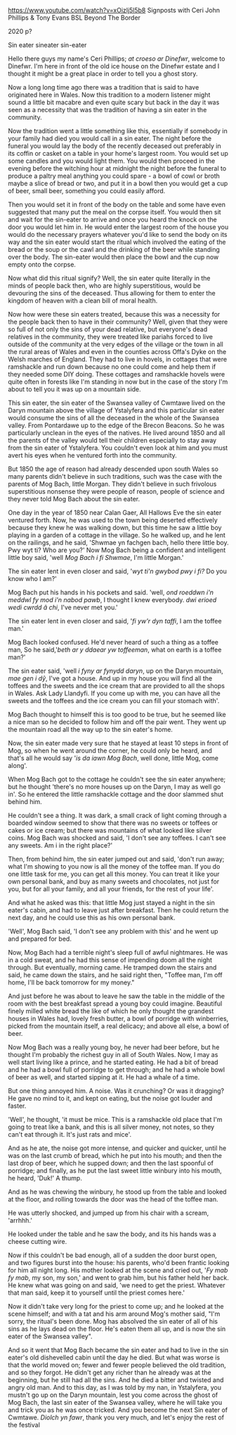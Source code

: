 https://www.youtube.com/watch?v=xOizlj5l5b8
Signposts with Ceri John Phillips & Tony Evans BSL
Beyond The Border

2020
p?

Sin eater sineater sin-eater

Hello there guys my name's Ceri Phillips; *at croeso ar Dinefwr*, welcome to Dinefwr. I'm here in front of the old ice house on the Dinefwr estate and I thought it might be a great place in order to tell you a ghost story.

Now a long long time ago there was a tradition that is said to have originated here in Wales. Now this tradition to a modern listener might sound a little bit macabre and even quite scary but back in the day it was seen as a necessity that was the tradition of having a sin eater in the community.

Now the tradition went a little something like this, essentially if somebody in your family had died you would call in a sin eater. The night before the funeral you would lay the body of the recently deceased out preferably in its coffin or casket on a table in your home's largest room. You would set up some candles and you would light them. You would then proceed in the evening before the witching hour at midnight the night before the funeral to produce a paltry meal anything you could spare - a bowl of cowl or broth maybe a slice of bread or two, and put it in a bowl then you would get a cup of beer, small beer, something you could easily afford.

Then you would set it in front of the body on the table and some have even suggested that many put the meal on the corpse itself. You would then sit and wait for the sin-eater to arrive and once you heard the knock on the door you would let him in. He would enter the largest room of the house you would do the necessary prayers whatever you'd like to send the body on its way and the sin eater would start the ritual which involved the eating of the bread or the soup or the cawl and the drinking of the beer while standing over the body. The sin-eater would then place the bowl and the cup now empty onto the corpse.

Now what did this ritual signify? Well, the sin eater quite literally in the minds of people back then, who are highly superstitious, would be devouring the sins of the deceased. Thus allowing for them to enter the kingdom of heaven with a clean bill of moral health.

Now how were these sin eaters treated, because this was a necessity for the people back then to have in their community? Well, given that they were so full of not only the sins of your dead relative, but everyone's dead relatives in the community, they were treated like pariahs forced to live outside of the community at the very edges of the village or the town in all the rural areas of Wales and even in the counties across Offa's Dyke on the Welsh marches of England. They had to live in hovels, in cottages that were ramshackle and run down because no one could come and help them if they needed some DIY doing. These cottages and ramshackle hovels were quite often in forests like I'm standing in now but in the case of the story I'm about to tell you it was up on a mountain side.

This sin eater, the sin eater of the Swansea valley of Cwmtawe lived on the Daryn mountain above the village of Ystalyfera and this particular sin eater would consume the sins of all the deceased in the whole of the Swansea valley. From Pontardawe up to the edge of the Brecon Beacons. So he was particularly unclean in the eyes of the natives. He lived around 1850 and all the parents of the valley would tell their children especially to stay away from the sin eater of Ystalyfera. You couldn't even look at him and you must avert his eyes when he ventured forth into the community.

But 1850 the age of reason had already descended upon south Wales so many parents didn't believe in such traditions, such was the case with the parents of Mog Bach, little Morgan. They didn't believe in such frivolous superstitious nonsense they were people of reason, people of science and they never told Mog Bach about the sin eater.

One day in the year of 1850 near Calan Gaer, All Hallows Eve the sin eater ventured forth. Now, he was used to the town being deserted effectively because they knew he was walking down, but this time he saw a little boy playing in a garden of a cottage in the village. So he walked up, and he lent on the railings, and he said, 'Shwmae yn fachgen bach, hello there little boy. Pwy wyt ti? Who are you?' Now Mog Bach being a confident and intelligent little boy said, 'well *Mog Bach i fi Shwmae*, I'm little Morgan.'

The sin eater lent in even closer and said, '*wyt ti'n gwybod pwy i fi?* Do you know who I am?'

Mog Bach put his hands in his pockets and said. 'well, *ond roeddwn i'n meddwl fy mod i'n nabod pawb*, I thought I knew everybody. *dwi erioed wedi cwrdd â chi*, I've never met you.'

The sin eater lent in even closer and said, '*fi yw'r dyn taffi*, I am the toffee man.'

Mog Bach looked confused. He'd never heard of such a thing as a toffee man, So he said,'*beth ar y ddaear yw toffeeman*, what on earth is a toffee man?'

The sin eater said, 'well *i fyny ar fynydd daryn*, up on the Daryn mountain, *mae gen i dŷ*, I've got a house. And up in my house you will find all the toffees and the sweets and the ice cream that are provided to all the shops in Wales. Ask Lady Llandyfi. If you come up with me, you can have all the sweets and the toffees and the ice cream you can fill your stomach with'.

Mog Bach thought to himself this is too good to be true, but he seemed like a nice man so he decided to follow him and off the pair went. They went up the mountain road all the way up to the sin eater's home.

Now, the sin eater made very sure that he stayed at least 10 steps in front of Mog, so when he went around the corner, he could only be heard, and that's all he would say '*is da iawn Mog Bach*, well done, little Mog, come along'.

When Mog Bach got to the cottage he couldn't see the sin eater anywhere; but he thought 'there's no more houses up on the Daryn, I may as well go in'. So he entered the little ramshackle cottage and the door slammed shut behind him.

He couldn't see a thing. It was dark, a small crack of light coming through a boarded window seemed to show that there was no sweets or toffees or cakes or ice cream; but there was mountains of what looked like silver coins. Mog Bach was shocked and said, 'I don't see any toffees. I can't see any sweets. Am i in the right place?'

Then, from behind him, the sin eater jumped out and said, 'don't run away; what I'm showing to you now is all the money of the toffee man. If you do one little task for me, you can get all this money. You can treat it like your own personal bank, and buy as many sweets and chocolates, not just for you, but for all your family, and all your friends, for the rest of your life'.

And what he asked was this: that little Mog just stayed a night in the sin eater's cabin, and had to leave just after breakfast. Then he could return the next day, and he could use this as his own personal bank.

'Well', Mog Bach said, 'I don't see any problem with this' and he went up and prepared for bed.

Now, Mog Bach had a terrible night's sleep full of awful nightmares. He was in a cold sweat, and he had this sense of impending doom all the night through. But eventually, morning came. He tramped down the stairs and said, he came down the stairs, and he said right then, "Toffee man, I'm off home, I'll be back tomorrow for my money."

And just before he was about to leave he saw the table in the middle of the room with the best breakfast spread a young boy could imagine. Beautiful finely milled white bread the like of which he only thought the grandest houses in Wales had, lovely fresh butter, a bowl of porridge with winberries, picked from the mountain itself, a real delicacy; and above all else, a bowl of beer.

Now Mog Bach was a really young boy, he never had beer before, but he thought I'm probably the richest guy in all of South Wales. Now, I may as well start living like a prince, and he started eating. He had a bit of bread and he had a bowl full of porridge to get through; and he had a whole bowl of beer as well, and started sipping at it. He had a whale of a time.

But one thing annoyed him. A noise. Was it crunching? Or was it dragging? He gave no mind to it, and kept on eating, but the noise got louder and faster.

'Well', he thought, 'it must be mice. This is a ramshackle old place that I'm going to treat like a bank, and this is all silver money, not notes, so they can't eat through it. It's just rats and mice'.

And as he ate, the noise got more intense, and quicker and quicker, until he was on the last crumb of bread, which he put into his mouth; and then the last drop of beer, which he supped down; and then the last spoonful of porridge; and finally, as he put the last sweet little winbury into his mouth, he heard, 'Duk!' A thump.

And as he was chewing the winbury, he stood up from the table and looked at the floor, and rolling towards the door was the head of the toffee man.

He was utterly shocked, and jumped up from his chair with a scream, 'arrhhh.'

He looked under the table and he saw the body, and its his hands was a cheese cutting wire.

Now if this couldn't be bad enough, all of a sudden the door burst open, and two figures burst into the house: his parents, who'd been frantic looking for him all night long. His mother looked at the scene and cried out, '*Fy mab fy mab*, my son, my son,' and went to grab him, but his father held her back. He knew what was going on and said, 'we need to get the priest. Whatever that man said, keep it to yourself until the priest comes here.'

Now it didn't take very long for the priest to come up; and he looked at the scene himself; and with a tat and his arm around Mog's mother said, "I'm sorry, the ritual's been done. Mog has absolved the sin eater of all of his sins as he lays dead on the floor. He's eaten them all up, and is now the sin eater of the Swansea valley".

And so it went that Mog Bach became the sin eater and had to live in the sin eater's old dishevelled cabin until the day he died. But what was worse is that the world moved on; fewer and fewer people believed the old tradition, and so they forgot. He didn't get any richer than he already was at the beginning, but he still had all the sins. And he died a bitter and twisted and angry old man. And to this day, as I was told by my nan, in Ystalyfera, you mustn't go up on the Daryn mountain, lest you come across the ghost of Mog Bach, the last sin eater of the Swansea valley, where he will take you and trick you as he was once tricked. And you become the next Sin eater of Cwmtawe. *Diolch yn fawr*, thank you very much, and let's enjoy the rest of the festival


